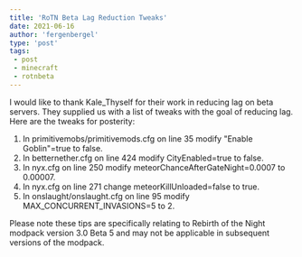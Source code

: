 ```yaml
---
title: 'RoTN Beta Lag Reduction Tweaks'
date: 2021-06-16
author: 'fergenbergel'
type: 'post'
tags: 
 - post
 - minecraft
 - rotnbeta
---
```


I would like to thank Kale_Thyself for their work in reducing lag on beta servers. They supplied us with a list of tweaks with the goal of reducing lag. Here are the tweaks for posterity:

1. In primitivemobs/primitivemods.cfg on line 35 modify "Enable Goblin"=true to false. 
2. In betternether.cfg on line 424 modify CityEnabled=true to false. 
3. In nyx.cfg on line 250 modify meteorChanceAfterGateNight=0.0007 to 0.00007. 
4. In nyx.cfg on line 271 change meteorKillUnloaded=false to true. 
5. In onslaught/onslaught.cfg on line 95 modify MAX\_CONCURRENT\_INVASIONS=5 to 2. 

Please note these tips are specifically relating to Rebirth of the Night modpack version 3.0 Beta 5 and may not be applicable in subsequent versions of the modpack.